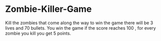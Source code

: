 # Zombie-Killer-Game
Kill the zombies that come along the way to win the game there will be 3 lives and 70 bullets. You win the game if the score reaches 100 , for every zombie you kill you get 5 points.
